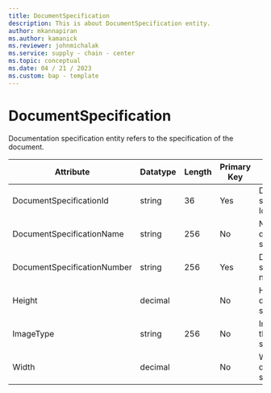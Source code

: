 ```yaml
---
title: DocumentSpecification
description: This is about DocumentSpecification entity.
author: mkannapiran
ms.author: kamanick
ms.reviewer: johnmichalak
ms.service: supply - chain - center
ms.topic: conceptual
ms.date: 04 / 21 / 2023
ms.custom: bap - template
---
```


# **DocumentSpecification**

Documentation specification entity refers to the specification of the document.



|	Attribute	|	Datatype	|	Length	|	Primary Key	|	Description	|
|---------------|--------|------|----------|-----------|
|	DocumentSpecificationId	|	string	|	36	|	Yes	|	Document specification Id	|
|	DocumentSpecificationName	|	string	|	256	|	No	|	Name of the documentation specification	|
|	DocumentSpecificationNumber	|	string	|	256	|	Yes	|	Document specification number	|
|	Height	|	decimal	|		|	No	|	Height of the document specification	|
|	ImageType	|	string	|	256	|	No	|	Image type of the document specification	|
|	Width	|	decimal	|		|	No	|	Width of the document specification	|
